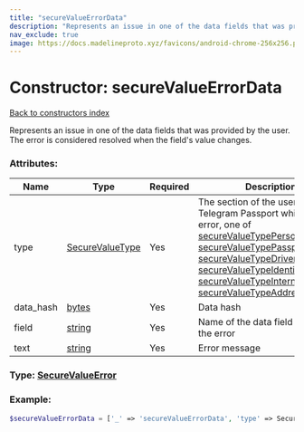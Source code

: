 ```yaml
---
title: "secureValueErrorData"
description: "Represents an issue in one of the data fields that was provided by the user. The error is considered resolved when the field's value changes."
nav_exclude: true
image: https://docs.madelineproto.xyz/favicons/android-chrome-256x256.png
---
```

# Constructor: secureValueErrorData  
[Back to constructors index](index.md)



Represents an issue in one of the data fields that was provided by the user. The error is considered resolved when the field's value changes.

### Attributes:

| Name     |    Type       | Required | Description |
|----------|---------------|----------|-------------|
|type|[SecureValueType](../types/SecureValueType.md) | Yes|The section of the user's Telegram Passport which has the error, one of [secureValueTypePersonalDetails](../constructors/secureValueTypePersonalDetails.md), [secureValueTypePassport](../constructors/secureValueTypePassport.md), [secureValueTypeDriverLicense](../constructors/secureValueTypeDriverLicense.md), [secureValueTypeIdentityCard](../constructors/secureValueTypeIdentityCard.md), [secureValueTypeInternalPassport](../constructors/secureValueTypeInternalPassport.md), [secureValueTypeAddress](../constructors/secureValueTypeAddress.md)|
|data\_hash|[bytes](../types/bytes.md) | Yes|Data hash|
|field|[string](../types/string.md) | Yes|Name of the data field which has the error|
|text|[string](../types/string.md) | Yes|Error message|



### Type: [SecureValueError](../types/SecureValueError.md)


### Example:

```php
$secureValueErrorData = ['_' => 'secureValueErrorData', 'type' => SecureValueType, 'data_hash' => 'bytes', 'field' => 'string', 'text' => 'string'];
```  
